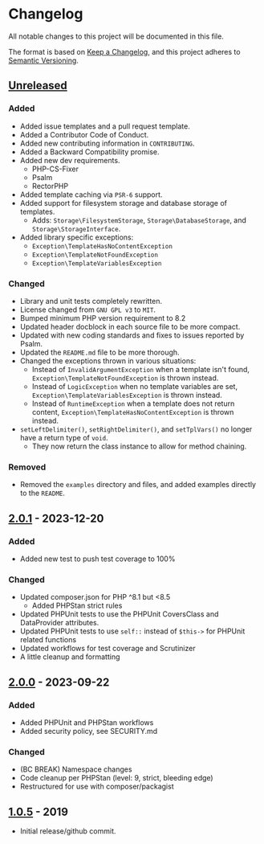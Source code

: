# Changelog

All notable changes to this project will be documented in this file.

The format is based on [Keep a Changelog](https://keepachangelog.com/en/1.1.0/),
and this project adheres to [Semantic Versioning](https://semver.org/spec/v2.0.0.html).


## [Unreleased]

### Added

  * Added issue templates and a pull request template.
  * Added a Contributor Code of Conduct.
  * Added new contributing information in `CONTRIBUTING`.
  * Added a Backward Compatibility promise.
  * Added new dev requirements.
    * PHP-CS-Fixer
    * Psalm
    * RectorPHP
  * Added template caching via `PSR-6` support.
  * Added support for filesystem storage and database storage of templates.
    * Adds: `Storage\FilesystemStorage`, `Storage\DatabaseStorage`, and `Storage\StorageInterface`.
  * Added library specific exceptions:
    * `Exception\TemplateHasNoContentException`
    * `Exception\TemplateNotFoundException`
    * `Exception\TemplateVariablesException`

### Changed

  * Library and unit tests completely rewritten.
  * License changed from `GNU GPL v3` to `MIT`.
  * Bumped minimum PHP version requirement to 8.2
  * Updated header docblock in each source file to be more compact.
  * Updated with new coding standards and fixes to issues reported by Psalm.
  * Updated the `README.md` file to be more thorough.
  * Changed the exceptions thrown in various situations:
    * Instead of `InvalidArgumentException` when a template isn't found, `Exception\TemplateNotFoundException` is thrown instead.
    * Instead of `LogicException` when no template variables are set, `Exception\TemplateVariablesException` is thrown instead.
    * Instead of `RuntimeException` when a template does not return content, `Exception\TemplateHasNoContentException` is thrown instead.
  * `setLeftDelimiter()`, `setRightDelimiter()`, and `setTplVars()` no longer have a return type of `void`.
    * They now return the class instance to allow for method chaining. 

### Removed

  * Removed the `examples` directory and files, and added examples directly to the `README`.


## [2.0.1] - 2023-12-20

### Added

  * Added new test to push test coverage to 100%

### Changed

  * Updated composer.json for PHP ^8.1 but <8.5
    * Added PHPStan strict rules
  * Updated PHPUnit tests to use the PHPUnit CoversClass and DataProvider attributes.
  * Updated PHPUnit tests to use `self::` instead of `$this->` for PHPUnit related functions
  * Updated workflows for test coverage and Scrutinizer
  * A little cleanup and formatting


## [2.0.0] - 2023-09-22

### Added

  * Added PHPUnit and PHPStan workflows
  * Added security policy, see SECURITY.md

### Changed

  * (BC BREAK) Namespace changes
  * Code cleanup per PHPStan (level: 9, strict, bleeding edge)
  * Restructured for use with composer/packagist


## [1.0.5] - 2019

  * Initial release/github commit.


[unreleased]: https://github.com/ericsizemore/simple_tpl/tree/master
[2.0.1]: https://github.com/ericsizemore/simple_tpl/releases/tag/v2.0.1
[2.0.0]: https://github.com/ericsizemore/simple_tpl/releases/tag/v2.0.0
[1.0.5]: https://github.com/ericsizemore/simple_tpl/releases/tag/v1.0.5
